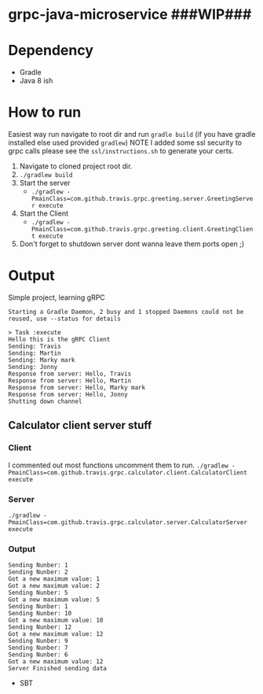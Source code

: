 # grpc-java-microservice ###WIP###

# Dependency 
- Gradle
- Java 8 ish

# How to run
Easiest way run navigate to root dir and run `gradle build` (if you have gradle installed else used provided `gradlew`) NOTE I added some ssl security to grpc calls please see the `ssl/instructions.sh` to generate your certs.
1) Navigate to cloned project root dir.
2) `./gradlew build`
3) Start the server
    - `./gradlew -PmainClass=com.github.travis.grpc.greeting.server.GreetingServer execute`
4) Start the Client
    - `./gradlew -PmainClass=com.github.travis.grpc.greeting.client.GreetingClient execute`
5) Don't forget to shutdown server dont wanna leave them ports open ;)
# Output

Simple project, learning gRPC
```
Starting a Gradle Daemon, 2 busy and 1 stopped Daemons could not be reused, use --status for details

> Task :execute
Hello this is the gRPC Client
Sending: Travis
Sending: Martin
Sending: Marky mark
Sending: Jonny
Response from server: Hello, Travis
Response from server: Hello, Martin
Response from server: Hello, Marky mark
Response from server: Hello, Jonny
Shutting down channel
```

## Calculator client server stuff

### Client
I commented out most functions uncomment them to run.
`./gradlew -PmainClass=com.github.travis.grpc.calculator.client.CalculatorClient execute`

### Server
`./gradlew -PmainClass=com.github.travis.grpc.calculator.server.CalculatorServer execute`

### Output
```
Sending Nunber: 1
Sending Nunber: 2
Got a new maximum value: 1
Got a new maximum value: 2
Sending Nunber: 5
Got a new maximum value: 5
Sending Nunber: 1
Sending Nunber: 10
Got a new maximum value: 10
Sending Nunber: 12
Got a new maximum value: 12
Sending Nunber: 9
Sending Nunber: 7
Sending Nunber: 6
Got a new maximum value: 12
Server Finished sending data
```
- SBT